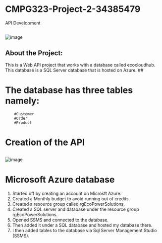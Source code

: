 # CMPG323-Project-2-34385479

API Development

##

![image](https://github.com/kayleeyana/CMPG323-Project-2-34385479/assets/112712495/d2034945-ea62-497b-9b21-2c6bd0c10fcc)

## About the Project:
This is a Web API project that works with a database called ecocloudhub. This database is a SQL Server database that is hosted on Azure. ##
# The database has three tables namely:
        #Customer
        #Order
        #Product

# Creation of the API
##
![image](https://github.com/kayleeyana/CMPG323-Project-2-34385479/assets/112712495/1e30b57a-7261-4e50-9912-14c05fb9821d)


# Microsoft Azure database
1. Started off by creating an account on Microsft Azure.
2. Created a Monthly budget to avoid running out of credits.
3. Created a resource group called rgEcoPowerSolutions.
4. Created a SQL server and database under the resource group rgEcoPowerSolutions.
5. Opened SSMS and connected to the database.
6. Then added it under a SQL database and hosted my database there.
7. I then added tables to the database via Sql Server Management Studio (SSMS).

